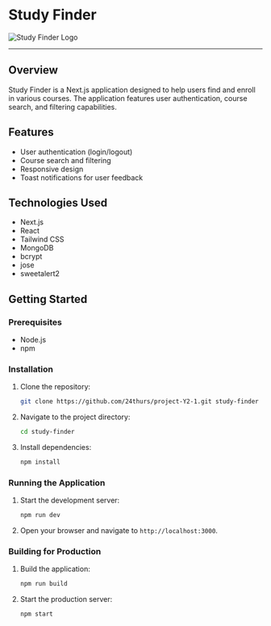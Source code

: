 # Study Finder

![Study Finder Logo](https://cdn.discordapp.com/attachments/707082655627214909/1318792172002082816/logo.png?ex=67639c6b&is=67624aeb&hm=9106739f70122e76634dcb11b6f384a97d7ff3b93d7327f7891cfaf1a3c19dff&)

---

## Overview

Study Finder is a Next.js application designed to help users find and enroll in various courses. The application features user authentication, course search, and filtering capabilities.

## Features

- User authentication (login/logout)
- Course search and filtering
- Responsive design
- Toast notifications for user feedback

## Technologies Used

- Next.js
- React
- Tailwind CSS
- MongoDB
- bcrypt
- jose
- sweetalert2

## Getting Started

### Prerequisites

- Node.js
- npm

### Installation

1. Clone the repository:
   ```bash
   git clone https://github.com/24thurs/project-Y2-1.git study-finder
   ```
2. Navigate to the project directory:
   ```bash
   cd study-finder
   ```
3. Install dependencies:
   ```bash
   npm install
   ```

### Running the Application

1. Start the development server:
   ```bash
   npm run dev
   ```
2. Open your browser and navigate to `http://localhost:3000`.

### Building for Production

1. Build the application:
   ```bash
   npm run build
   ```
2. Start the production server:
   ```bash
   npm start
   ```
